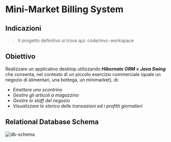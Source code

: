 # Mini-Market Billing System

## Indicazioni
> Il progetto definitivo si trova qui: code/mvc-workspace

## Obiettivo
Realizzare un applicativo desktop utilizzando ***Hibernate ORM*** e ***Java Swing*** che consenta, nel contesto di un piccolo esercizio commerciale (quale un negozio di alimentari, una bottega, un minimarket), di:
- *Emettere uno scontrino*
- *Gestire gli articoli a magazzino*
- *Gestire lo staff del negozio*
- *Visualizzare lo storico delle transazioni ed i profitti giornalieri*

## Relational Database Schema
![db-schema](https://github.com/user-attachments/assets/bb586e37-889b-4b7c-9419-419cc59f167d)

